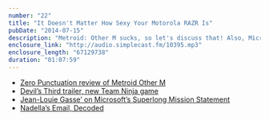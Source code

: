 ```yaml
---
number: "22"
title: "It Doesn't Matter How Sexy Your Motorola RAZR Is"
pubDate: "2014-07-15"
description: "Metroid: Other M sucks, so let's discuss that! Also, Microsoft, Apple, and Google: whose business plan and corporate culture will be successful in the brave new world of computing? Should Microsoft retreat into business intelligence and infrastructure like IBM? Can Apple live off their high-end prestige forever? Will Google search ever lose its place in our lives?"
enclosure_link: "http://audio.simplecast.fm/10395.mp3"
enclosure_length: "67129738"
duration: "01:07:59"
---
```

- [Zero Punctuation review of Metroid Other M](http://www.escapistmagazine.com/videos/view/zero-punctuation/2015-Metroid-Other-M)
- [Devil’s Third trailer, new Team Ninja game](https://www.youtube.com/watch?v=7yTldFe2m-A)
- [Jean-Louie Gasse’ on Microsoft’s Superlong Mission Statement](http://www.mondaynote.com/2014/07/13/microsofts-new-ceo-needs-an-editor/)
- [Nadella’s Email, Decoded](http://expletiveinserted.com/2014/07/13/satya-nadellas-email-decoded/)

